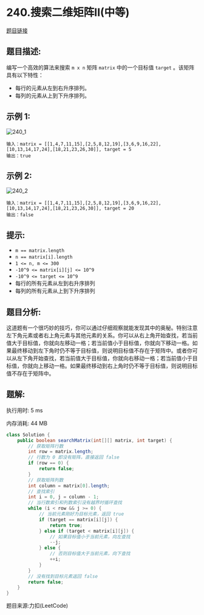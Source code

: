 # 240.搜索二维矩阵II(中等)

[题目链接](https://leetcode-cn.com/problems/search-a-2d-matrix-ii/)

## 题目描述:

编写一个高效的算法来搜索 `m x n` 矩阵 `matrix` 中的一个目标值 `target` 。该矩阵具有以下特性：

- 每行的元素从左到右升序排列。
- 每列的元素从上到下升序排列。

## 示例 1:

![240_1](https://user-images.githubusercontent.com/57750019/136250466-ade3a642-3f91-40b7-adb5-7ff7096a7151.jpg)

```
输入：matrix = [[1,4,7,11,15],[2,5,8,12,19],[3,6,9,16,22],[10,13,14,17,24],[18,21,23,26,30]], target = 5
输出：true
```

## 示例 2:

![240_2](https://user-images.githubusercontent.com/57750019/136250480-0e3ddfda-5830-47bc-b985-377478bc39a1.jpg)

```
输入：matrix = [[1,4,7,11,15],[2,5,8,12,19],[3,6,9,16,22],[10,13,14,17,24],[18,21,23,26,30]], target = 20
输出：false
```

## 提示:
- `m == matrix.length`
- `n == matrix[i].length`
- `1 <= n, m <= 300`
- `-10^9 <= matrix[i][j] <= 10^9`
- `-10^9 <= target <= 10^9`
- 每行的所有元素从左到右升序排列
- 每列的所有元素从上到下升序排列

## 题目分析:

这道题有一个很巧妙的技巧，你可以通过仔细观察就能发现其中的奥秘。特别注意左下角元素或者右上角元素与其他元素的关系。你可以从右上角开始查找，若当前值大于目标值，你就向左移动一格；若当前值小于目标值，你就向下移动一格。如果最终移动到左下角时仍不等于目标值，则说明目标值不存在于矩阵中。或者你可以从左下角开始查找，若当前值大于目标值，你就向右移动一格；若当前值小于目标值，你就向上移动一格。如果最终移动到右上角时仍不等于目标值，则说明目标值不存在于矩阵中。

## 题解:

执行用时: 5 ms

内存消耗: 44 MB

```java
class Solution {
    public boolean searchMatrix(int[][] matrix, int target) {
        // 获取矩阵行数
        int row = matrix.length;
        // 行数为 0 即没有矩阵，直接返回 false
        if (row == 0) {
            return false;
        }
        // 获取矩阵列数
        int column = matrix[0].length;
        // 查找索引
        int i = 0, j = column - 1;
        // 当行数索引和列数索引没有越界时循环查找
        while (i < row && j >= 0) {
            // 当前元素刚好为目标元素，返回 true
            if (target == matrix[i][j]) {
                return true;
            } else if (target < matrix[i][j]) {
                // 如果目标值小于当前元素，向左查找
                --j;
            } else {
                // 否则目标值大于当前元素，向下查找
                ++i;
            }
        }
        // 没有找到目标元素返回 false
        return false;
    }
}
```

题目来源:力扣(LeetCode)
